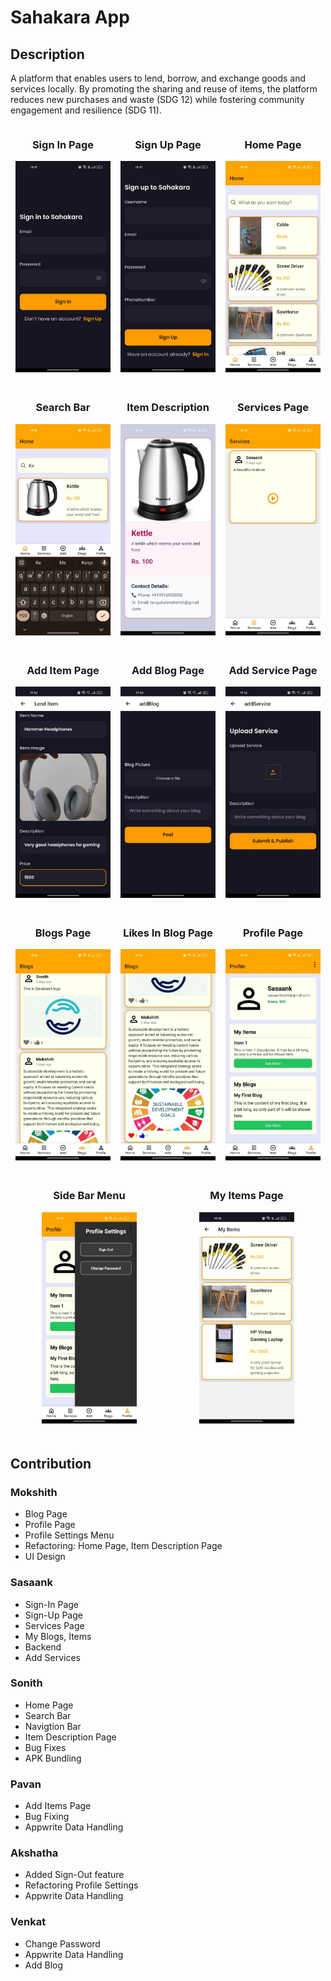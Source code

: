 # Sahakara App
## Description
A platform that enables users to lend, borrow, and exchange goods and services locally. By promoting the sharing and reuse of items, the platform reduces new purchases and waste (SDG 12) while fostering community engagement and resilience (SDG 11). 

<div class="menu">
    <div class="menu-item">
        <h3>Sign In Page</h3>
        <img src="./App-pics/signin.jpeg" alt="Sign In Page" />
    </div>
    <div class="menu-item">
        <h3>Sign Up Page</h3>
        <img src="./App-pics/signup.jpeg" alt="Sign Up Page" />
    </div>
    <div class="menu-item">
        <h3>Home Page</h3>
        <img src="./App-pics/home_page.jpeg" alt="Home Page" />
    </div>
    <div class="menu-item">
        <h3>Search Bar</h3>
        <img src="./App-pics/search_bar.jpeg" alt="Search Bar" />
    </div>
    <div class="menu-item">
        <h3>Item Description</h3>
        <img src="./App-pics/item_description.jpeg" alt="Item Description" />
    </div>
    <div class="menu-item">
        <h3>Services Page</h3>
        <img src="./App-pics/services_page.jpeg" alt="Services Page" />
    </div>
    <div class="menu-item">
        <h3>Add Item Page</h3>
        <img src="./App-pics/add_item.jpeg" alt="Add Item Page" />
    </div>
    <div class="menu-item">
        <h3>Add Blog Page</h3>
        <img src="./App-pics/Add_Blog.jpeg" alt="Add Blog Page" />
    </div>
    <div class="menu-item">
        <h3>Add Service Page</h3>
        <img src="./App-pics/Add_service.jpeg" alt="Add Service Page" />
    </div>
    <div class="menu-item">
        <h3>Blogs Page</h3>
        <img src="./App-pics/blog_page.jpeg" alt="Blogs Page" />
    </div>
    <div class="menu-item">
        <h3>Likes In Blog Page</h3>
        <img src="./App-pics/Blog_page_for_likes.jpeg" alt="Likes In Blog Page" />
    </div>
    <div class="menu-item">
        <h3>Profile Page</h3>
        <img src="./App-pics/profile_page.jpeg" alt="Profile Page" />
    </div>
    <div class="menu-item">
        <h3>Side Bar Menu</h3>
        <img src="./App-pics/sidebar_menu.jpeg" alt="Side Bar Menu" />
    </div>
    <div class="menu-item">
        <h3>My Items Page</h3>
        <img src="./App-pics/myitmes_page.jpeg" alt="My Items Page" />
    </div>
</div>

<style>
    .menu {
        display: flex;
        flex-wrap: wrap;
        justify-content: space-around;
    }

    .menu-item {
        flex-basis: 100%; /* Full width on small screens */
        text-align: center;
        margin-bottom: 20px;
    }

    .menu-item img {
        width: 200px;
        height: auto;
    }

    @media (min-width: 600px) {
        .menu-item {
            flex-basis: 45%; /* 2 items per row on larger screens */
        }
    }

    @media (min-width: 900px) {
        .menu-item {
            flex-basis: 30%; /* 3 items per row on wider screens */
        }
    }
</style>


## Contribution
### Mokshith

* Blog Page
* Profile Page
* Profile Settings Menu
* Refactoring: Home Page, Item Description Page
* UI Design

### Sasaank

* Sign-In Page
* Sign-Up Page
* Services Page
* My Blogs, Items
* Backend
* Add Services

### Sonith

* Home Page
* Search Bar
* Navigtion Bar
* Item Description Page
* Bug Fixes
* APK Bundling

### Pavan

* Add Items Page
* Bug Fixing
* Appwrite Data Handling

### Akshatha

* Added Sign-Out feature
* Refactoring Profile Settings
* Appwrite Data Handling

### Venkat

* Change Password
* Appwrite Data Handling
* Add Blog


